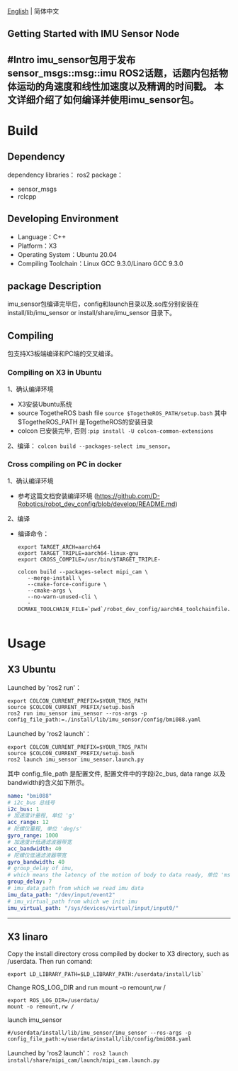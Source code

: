 [English](./README.md) | 简体中文

 Getting Started with IMU Sensor Node
---
#Intro
imu_sensor包用于发布sensor_msgs::msg::imu ROS2话题，话题内包括物体运动的角速度和线性加速度以及精调的时间戳。
本文详细介绍了如何编译并使用imu_sensor包。
---

# Build

## Dependency

dependency libraries：
ros2 package：
- sensor_msgs
- rclcpp

## Developing Environment

- Language：C++
- Platform：X3
- Operating System：Ubuntu 20.04
- Compiling Toolchain：Linux GCC 9.3.0/Linaro GCC 9.3.0
## package Description
imu_sensor包编译完毕后，config和launch目录以及.so库分别安装在
install/lib/imu_sensor or install/share/imu_sensor 目录下。

## Compiling
包支持X3板端编译和PC端的交叉编译。
### Compiling on X3 in Ubuntu
1、确认编译环境
- X3安装Ubuntu系统
- source TogetheROS bash file `source $TogetheROS_PATH/setup.bash` 其中$TogetheROS_PATH 是TogetheROS的安装目录
- colcon 已安装完毕, 否则 :`pip install -U colcon-common-extensions`

2、编译：
  `colcon build --packages-select imu_sensor`。


### Cross compiling on PC in docker 

1、确认编译环境
- 参考这篇文档安装编译环境
 (https://github.com/D-Robotics/robot_dev_config/blob/develop/README.md)


2、编译

- 编译命令： 

  ```
  export TARGET_ARCH=aarch64
  export TARGET_TRIPLE=aarch64-linux-gnu
  export CROSS_COMPILE=/usr/bin/$TARGET_TRIPLE-
  
  colcon build --packages-select mipi_cam \
     --merge-install \
     --cmake-force-configure \
     --cmake-args \
     --no-warn-unused-cli \
     -DCMAKE_TOOLCHAIN_FILE=`pwd`/robot_dev_config/aarch64_toolchainfile.cmake
     
  ```
  

# Usage
## X3 Ubuntu

Launched by 'ros2 run'：

```
export COLCON_CURRENT_PREFIX=$YOUR_TROS_PATH
source $COLCON_CURRENT_PREFIX/setup.bash
ros2 run imu_sensor imu_sensor --ros-args -p config_file_path:=./install/lib/imu_sensor/config/bmi088.yaml
```
Launched by 'ros2 launch'：
```
export COLCON_CURRENT_PREFIX=$YOUR_TROS_PATH
source $COLCON_CURRENT_PREFIX/setup.bash
ros2 launch imu_sensor imu_sensor.launch.py
```

其中 config_file_path 是配置文件, 配置文件中的字段i2c_bus, data range 以及 bandwidth的含义如下所示。
```YAML
name: "bmi088"
# i2c_bus 总线号
i2c_bus: 1
# 加速度计量程, 单位 'g'
acc_range: 12
# 陀螺仪量程, 单位 'deg/s'
gyro_range: 1000
# 加速度计低通滤波器带宽
acc_bandwidth: 40
# 陀螺仪低通滤波器带宽
gyro_bandwidth: 40
# group_delay of imu,
# which means the latency of the motion of body to data ready, 单位 'ms'
group_delay: 7
# imu_data_path from which we read imu data
imu_data_path: "/dev/input/event2"
# imu_virtual_path from which we init imu
imu_virtual_path: "/sys/devices/virtual/input/input0/"
```

---

## X3 linaro
Copy the install directory cross compiled by docker to X3 directory, 
such as /userdata. Then run comand:
````
export LD_LIBRARY_PATH=$LD_LIBRARY_PATH:/userdata/install/lib`
````

Change ROS_LOG_DIR and run mount -o remount,rw /
```
export ROS_LOG_DIR=/userdata/
mount -o remount,rw /
```

launch imu_sensor
```
#/userdata/install/lib/imu_sensor/imu_sensor --ros-args -p config_file_path:=/userdata/install/lib/config/bmi088.yaml
```

Launched by 'ros2 launch'：
`ros2 launch install/share/mipi_cam/launch/mipi_cam.launch.py`
